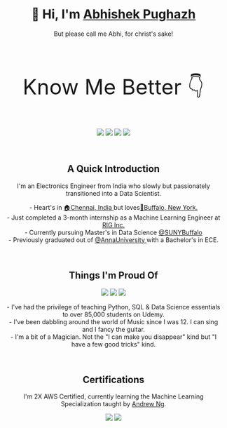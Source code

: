 <h1 align="center">👋 Hi, I'm <a href="https://abhishekpughazh.super.site/">Abhishek Pughazh</a></h1>
<p align="center"> But please call me Abhi, for christ's sake! </p>
<br>

<p align="center" style="font-size:48px">Know Me Better 👇</p>   
<p align="center">
  <a href="https://abhishekpughazh.super.site/" target="_blank"><img src="https://img.shields.io/badge/google-4285F4?style=for-the-badge&logo=google&logoColor=white"></a>
  <a href="https://www.linkedin.com/in/abhishekpughazh/" target="_blank"><img src="https://img.shields.io/badge/-LinkedIn-blue?style=for-the-badge&logo=Linkedin&logoColor=white"></a>
  <a href="mailto:abhishekpughazh@gmail.com" target="_blank"><img src="https://img.shields.io/badge/-Gmail-d14836?style=for-the-badge&logo=Gmail&logoColor=white"></a>
  <a href="https://www.instagram.com/abhishek_pughazh/" target="_blank"><img src="https://img.shields.io/badge/Instagram-%23E4405F.svg?style=for-the-badge&logo=Instagram&logoColor=white"></a>
</p>

<br>

<h2 align="center"> A Quick Introduction </h2>

<p align="center"> I'm an Electronics Engineer from India who slowly but passionately transitioned into a Data Scientist. </p>
<p align="center"> 
- Heart's in <a href="https://goo.gl/maps/YGBbrHQ9D3cLBJsi8" target="_blank">🏠Chennai, India </a> but loves<a href="https://goo.gl/maps/KM2bkicpveFcQ2kv9">📍Buffalo, New York. </a> <br>
- Just completed a 3-month internship as a Machine Learning Engineer at <a href = "https://rigroup.co/" target="_blank"> RIG Inc.</a> <br>
- Currently pursuing Master's in Data Science <a href="https://www.buffalo.edu/" target="_blank"> @SUNYBuffalo </a> <br>
- Previously graduated out of <a href="https://www.annauniv.edu/" target="_blank"> @AnnaUniversity </a> with a Bachelor's in ECE.

</p>


<br>
<h2 align="center"> Things I'm Proud Of </h2>
<p align="center">
<a href="https://www.udemy.com/user/abhishek-p-68/" target="_blank"><img src="https://img.shields.io/badge/Udemy-A435F0?style=for-the-badge&logo=Udemy&logoColor=white"></a>
<a href="https://youtu.be/quaLRhZRHgg" target="_blank"><img src="https://img.shields.io/badge/YouTube-%23FF0000.svg?style=for-the-badge&logo=YouTube&logoColor=white"></a>  
<a href="https://open.spotify.com/artist/0W6yV529ajj6imwa7W7aZZ" target="_blank"><img src="https://img.shields.io/badge/Spotify-1ED760?style=for-the-badge&logo=spotify&logoColor=white"></a>
</p>
<p align="center"> 
- I've had the privilege of teaching Python, SQL & Data Science essentials to over 85,000 students on Udemy. <br>
- I've been dabbling around the world of Music since I was 12. I can sing and I fancy the guitar. <br>
- I'm a bit of a Magician. Not the "I can make you disappear" kind but "I have a few good tricks" kind.
</p>
  
<br>
<h2 align="center"> Certifications </h2>
<p align="center"> I'm 2X AWS Certified, currently learning the Machine Learning Specialization taught by <a href = "https://en.wikipedia.org/wiki/Andrew_Ng"> Andrew Ng</a>. </p>
<p align="center">
<a href="https://www.credly.com/users/abhishek-pughazh" target="_blank"><img src="https://img.shields.io/badge/AWS-%23FF9900.svg?style=for-the-badge&logo=amazon-aws&logoColor=white"></a>
<a href="https://coursera.org/share/def5253ba110cf5f357713f2ea384ecf" target="_blank"><img src="https://img.shields.io/badge/Coursera-%230056D2.svg?style=for-the-badge&logo=Coursera&logoColor=white"></a>  
</p>
